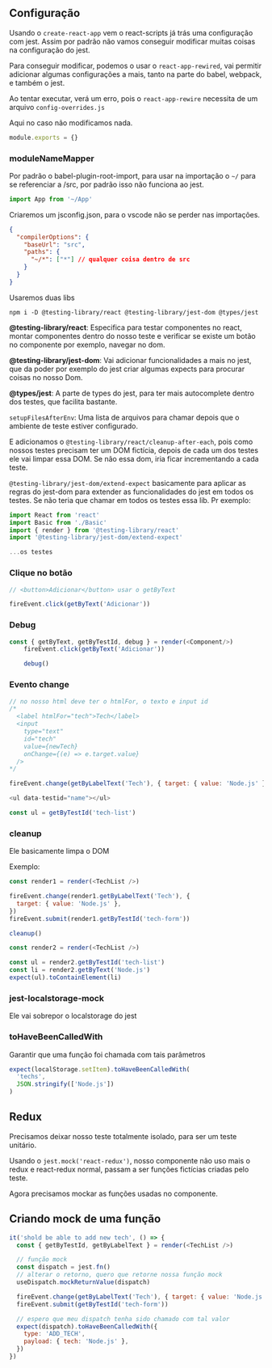 ## Configuração

Usando o `create-react-app` vem o react-scripts já trás uma configuração com jest. Assim por padrão não vamos conseguir modificar muitas coisas na configuração do jest.

Para conseguir modificar, podemos o usar o `react-app-rewired`, vai permitir adicionar algumas configurações a mais, tanto na parte do babel, webpack, e também o jest.

Ao tentar executar, verá um erro, pois o `react-app-rewire` necessita de um arquivo `config-overrides.js`

Aqui no caso não modificamos nada.

```js
module.exports = {}
```

### moduleNameMapper

Por padrão o babel-plugin-root-import, para usar na importação o `~/` para se referenciar a /src, por padrão isso não funciona ao jest.

```js
import App from '~/App'
```

Criaremos um jsconfig.json, para o vscode não se perder nas importações.

```json
{
  "compilerOptions": {
    "baseUrl": "src",
    "paths": {
      "~/*": ["*"] // qualquer coisa dentro de src
    }
  }
}
```

Usaremos duas libs

```terminal
npm i -D @testing-library/react @testing-library/jest-dom @types/jest
```

**@testing-library/react**: Especifica para testar componentes no react, montar componentes dentro do nosso teste e verificar se existe um botão no componente por exemplo, navegar no dom.

**@testing-library/jest-dom**: Vai adicionar funcionalidades a mais no jest, que da poder por exemplo do jest criar algumas expects para procurar coisas no nosso Dom.

**@types/jest**: A parte de types do jest, para ter mais autocomplete dentro dos testes, que facilita bastante.

`setupFilesAfterEnv`: Uma lista de arquivos para chamar depois que o ambiente de teste estiver configurado.

E adicionamos o `@testing-library/react/cleanup-after-each`, pois como nossos testes precisam ter um DOM fictícia, depois de cada um dos testes ele vai limpar essa DOM. Se não essa dom, iria ficar incrementando a cada teste.

`@testing-library/jest-dom/extend-expect` basicamente para aplicar as regras do jest-dom para extender as funcionalidades do jest em todos os testes. Se não teria que chamar em todos os testes essa lib. Pr exemplo:

```js
import React from 'react'
import Basic from './Basic'
import { render } from '@testing-library/react'
import '@testing-library/jest-dom/extend-expect'

...os testes
```

### Clique no botão

```js
// <button>Adicionar</button> usar o getByText

fireEvent.click(getByText('Adicionar'))
```

### Debug

```js
const { getByText, getByTestId, debug } = render(<Component/>)
    fireEvent.click(getByText('Adicionar'))

    debug()

```

### Evento change

```js
// no nosso html deve ter o htmlFor, o texto e input id
/*
  <label htmlFor="tech">Tech</label>
  <input
    type="text"
    id="tech"
    value={newTech}
    onChange={(e) => e.target.value}
  />
*/

fireEvent.change(getByLabelText('Tech'), { target: { value: 'Node.js' } })
```

```js
<ul data-testid="name"></ul>

const ul = getByTestId('tech-list')
```

### cleanup

Ele basicamente limpa o DOM

Exemplo:

```js
const render1 = render(<TechList />)

fireEvent.change(render1.getByLabelText('Tech'), {
  target: { value: 'Node.js' },
})
fireEvent.submit(render1.getByTestId('tech-form'))

cleanup()

const render2 = render(<TechList />)

const ul = render2.getByTestId('tech-list')
const li = render2.getByText('Node.js')
expect(ul).toContainElement(li)
```

### jest-localstorage-mock

Ele vai sobrepor o localstorage do jest

### toHaveBeenCalledWith

Garantir que uma função foi chamada com tais parâmetros

```js
expect(localStorage.setItem).toHaveBeenCalledWith(
  'techs',
  JSON.stringify(['Node.js'])
)
```

## Redux

Precisamos deixar nosso teste totalmente isolado, para ser um teste unitário.

Usando o `jest.mock('react-redux')`, nosso componente não uso mais o redux e react-redux normal, passam a ser funções fictícias criadas pelo teste.

Agora precisamos mockar as funções usadas no componente.

## Criando mock de uma função

```js
it('shold be able to add new tech', () => {
  const { getByTestId, getByLabelText } = render(<TechList />)

  // função mock
  const dispatch = jest.fn()
  // alterar o retorno, quero que retorne nossa função mock
  useDispatch.mockReturnValue(dispatch)

  fireEvent.change(getByLabelText('Tech'), { target: { value: 'Node.js' } })
  fireEvent.submit(getByTestId('tech-form'))

  // espero que meu dispatch tenha sido chamado com tal valor
  expect(dispatch).toHaveBeenCalledWith({
    type: 'ADD_TECH',
    payload: { tech: 'Node.js' },
  })
})
```